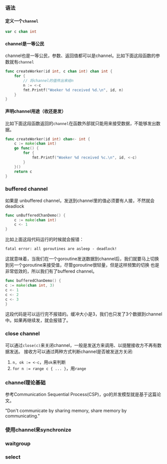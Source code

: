 ### 语法
#### 定义一个`channel`
```go
var c chan int
```


#### channel是一等公民
channel也是一等公民，参数、返回值都可以是channel。比如下面这段函数的参数就有`channel`
```go
func createWorker(id int, c chan int) chan int {
	for {
		// 将channel的值传出来给n
		n := <-c
		fmt.Printf("Woeker %d received %d.\n", id, n)
	}
}
```


#### 声明channel用途（收还是发）
比如下面这段函数返回的`channel`在函数外部就只能用来接受数据，不能够发出数据。
```go
func createWorker(id int) chan<- int {
	c := make(chan int)
	go func() {
		for {
			fmt.Printf("Woeker %d received %c.\n", id, <-c)
		}
	}()
	return c
}
```


### buffered channel
如果是 unbuffered channel，发送到channel里的值必须要有人接，不然就会deadlock
```go
func unBufferedChanDemo() {
	c := make(chan int)
	c <- 1
}
```
比如上面这段代码运行的时候就会报错：
```command
fatal error: all goroutines are asleep - deadlock!
```

这就意味着，当我们在一个goroutine发送数据到channel后，我们就要马上切换到另一个goroutine来接受值，尽管goroutine很轻量，但是这样频繁的切换
也是非常低效的，所以我们有了buffered channel。
```go
func bufferedChanDemo() {
c := make(chan int, 3)
c <- 1
c <- 2
c <- 3
}
```
这段代码是可以运行完不报错的。缓冲大小是3，我们也只发了3个数据到channel中。如果再继续发，就会报错了。


### close channel
可以通过`close(c)`来关闭channel，一般是发送方来调用、以提醒接收方不再有数据发送。
接收方可以通过两种方式判断channel是否被发送方关闭:
1. `n, ok := <-c`，用`ok`来判断
2. `for n := range c { ... }`，用`range`


### channel理论基础
参考Communication Sequential Process(CSP)，go的并发模型就是基于这篇论文。

"Don't communicate by sharing memory, share memory by communicating."


### 使用channel来synchronize


### waitgroup



### select
